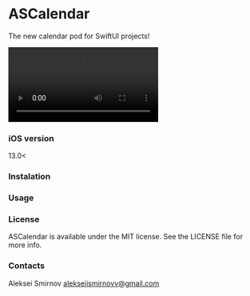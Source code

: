 # ASCalendar
The new calendar pod for SwiftUI projects!

![](https://github.com/smirnovaleksei/ASCalendar/blob/master/video_presentation.mp4)
### iOS version 
13.0<

### Instalation

### Usage

### License
ASCalendar is available under the MIT license. See the LICENSE file for more info.

### Contacts

Aleksei Smirnov
alekseiismirnovv@gmail.com
